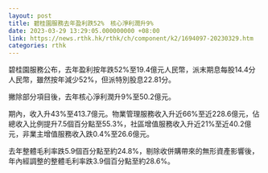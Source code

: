 ```yaml
---
layout: post
title: 碧桂園服務去年盈利跌52%　核心淨利潤升9%
date: 2023-03-29 13:29:05.000000000 +08:00
link: https://news.rthk.hk/rthk/ch/component/k2/1694097-20230329.htm
categories: rthk
---
```


碧桂園服務公布，去年盈利按年跌52%至19.4億元人民幣，派末期息每股14.4分人民幣，雖然按年減少52%，但派特別股息22.81分。

撇除部分項目後，去年核心淨利潤升9%至50.2億元。

期內，收入升43%至413.7億元。物業管理服務收入升近66%至近228.6億元，佔總收入比例提升7.5個百分點至55.3%，社區增值服務收入升近21%至近40.2億元，非業主增值服務收入跌0.4%至26.6億元。

去年整體毛利率跌5.9個百分點至約24.8%，剔除收併購帶來的無形資產影響後，年內經調整的整體毛利率跌3.9個百分點至約28.6%。
